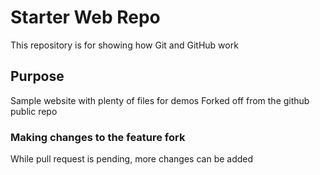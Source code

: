 # Starter Web Repo

This repository is for showing how Git and GitHub work

## Purpose

Sample website with plenty of files for demos
Forked off from the github public repo

### Making changes to the feature fork
While pull request is pending, more changes can be added